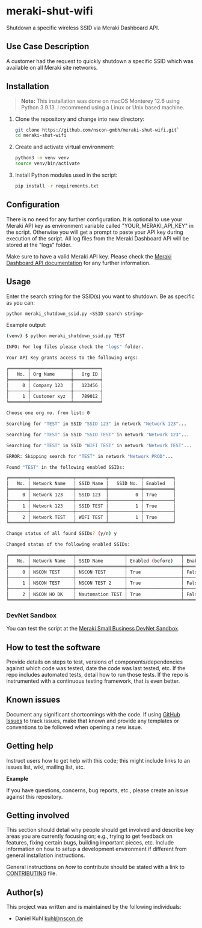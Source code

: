 # meraki-shut-wifi

Shutdown a specific wireless SSID via Meraki Dashboard API.

## Use Case Description

A customer had the request to quickly shutdown a specific SSID which was available on all Meraki site networks.

## Installation

> **Note:** This installation was done on macOS Monterey 12.6 using Python 3.9.13. I recommend using a Linux or Unix based machine.

1. Clone the repository and change into new directory:

    ```bash
    git clone https://github.com/nscon-gmbh/meraki-shut-wifi.git`
    cd meraki-shut-wifi
    ```

2. Create and activate virtual environment:

    ```bash
    python3 -m venv venv
    source venv/bin/activate
    ```

3. Install Python modules used in the script:

    ```bash
    pip install -r requirements.txt
    ```

## Configuration

There is no need for any further configuration. It is optional to use your Meraki API key as environment variable called "YOUR_MERAKI_API_KEY" in the script. Otherwise you will get a prompt to paste your API key during execution of the script. All log files from the Meraki Dashboard API will be stored at the "logs" folder.

Make sure to have a valid Meraki API key. Please check the [Meraki Dashboard API documentation](https://developer.cisco.com/meraki/api-v1/) for any further information.

## Usage

Enter the search string for the SSID(s) you want to shutdown. Be as specific as you can:

```bash
python meraki_shutdown_ssid.py <SSID search string>
```

Example output:

```bash
(venv) $ python meraki_shutdown_ssid.py TEST

INFO: For log files please check the "logs" folder.

Your API Key grants access to the following orgs:

╒═══════╤═══════════════╤══════════╕
│   No. │ Org Name      │   Org ID │
╞═══════╪═══════════════╪══════════╡
│     0 │ Company 123   │   123456 │
├───────┼───────────────┼──────────┤
│     1 │ Customer xyz  │   789012 │
╘═══════╧═══════════════╧══════════╛

Choose one org no. from list: 0

Searching for "TEST" in SSID "SSID 123" in network "Network 123"...

Searching for "TEST" in SSID "SSID TEST" in network "Network 123"...

Searching for "TEST" in SSID "WIFI TEST" in network "Network TEST"...

ERROR: Skipping search for "TEST" in network "Network PROD"...

Found "TEST" in the following enabled SSIDs:

╒═══════╤════════════════╤═══════════╤════════════╤═══════════╕
│   No. │ Network Name   │ SSID Name │   SSID No. │ Enabled   │
╞═══════╪════════════════╪═══════════╪════════════╪═══════════╡
│     0 │ Network 123    │ SSID 123  │          0 │ True      │
├───────┼────────────────┼───────────┼────────────┼───────────┤
│     1 │ Network 123    │ SSID TEST │          1 │ True      │
├───────┼────────────────┼───────────┼────────────┼───────────┤
│     2 │ Network TEST   │ WIFI TEST │          1 │ True      │
╘═══════╧════════════════╧═══════════╧════════════╧═══════════╛

Change status of all found SSIDs? (y/n) y

Changed status of the following enabled SSIDs:

╒═══════╤════════════════╤══════════════════╤════════════════════╤═══════════════════╕
│   No. │ Network Name   │ SSID Name        │ Enabled (before)   │ Enabled (after)   │
╞═══════╪════════════════╪══════════════════╪════════════════════╪═══════════════════╡
│     0 │ NSCON TEST     │ NSCON TEST       │ True               │ False             │
├───────┼────────────────┼──────────────────┼────────────────────┼───────────────────┤
│     1 │ NSCON TEST     │ NSCON TEST 2     │ True               │ False             │
├───────┼────────────────┼──────────────────┼────────────────────┼───────────────────┤
│     2 │ NSCON HO DK    │ Nautomation TEST │ True               │ False             │
╘═══════╧════════════════╧══════════════════╧════════════════════╧═══════════════════╛
```

### DevNet Sandbox

You can test the script at the [Meraki Small Business DevNet Sandbox](https://devnetsandbox.cisco.com/RM/Diagram/Index/86cdf547-27ba-43f3-81a7-9c22f57cdf28).

## How to test the software

Provide details on steps to test, versions of components/dependencies against which code was tested, date the code was last tested, etc. 
If the repo includes automated tests, detail how to run those tests.
If the repo is instrumented with a continuous testing framework, that is even better.


## Known issues

Document any significant shortcomings with the code. If using [GitHub Issues](https://help.github.com/en/articles/about-issues) to track issues, make that known and provide any templates or conventions to be followed when opening a new issue.

## Getting help

Instruct users how to get help with this code; this might include links to an issues list, wiki, mailing list, etc.

**Example**

If you have questions, concerns, bug reports, etc., please create an issue against this repository.

## Getting involved

This section should detail why people should get involved and describe key areas you are currently focusing on; e.g., trying to get feedback on features, fixing certain bugs, building important pieces, etc. Include information on how to setup a development environment if different from general installation instructions.

General instructions on _how_ to contribute should be stated with a link to [CONTRIBUTING](./CONTRIBUTING.md) file.

## Author(s)

This project was written and is maintained by the following individuals:

* Daniel Kuhl <kuhl@nscon.de>

